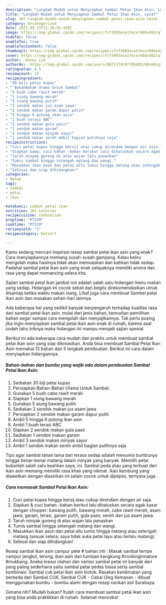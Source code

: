 ```yaml
---
description: "Langkah Mudah untuk Menyiapkan Sambal Petai Ikan Asin, Lezat"
title: "Langkah Mudah untuk Menyiapkan Sambal Petai Ikan Asin, Lezat"
slug: 307-langkah-mudah-untuk-menyiapkan-sambal-petai-ikan-asin-lezat
category: Uncategorized
date: 2021-04-23T21:38:56.428Z
image: https://img-global.cpcdn.com/recipes/cfcf3603ece1fece/680x482cq70/sambal-petai-ikan-asin-foto-resep-utama.jpg
hideToc: false
enableToc: true
enableTocContent: false
thumbnail: https://img-global.cpcdn.com/recipes/cfcf3603ece1fece/680x482cq70/sambal-petai-ikan-asin-foto-resep-utama.jpg
cover: https://img-global.cpcdn.com/recipes/cfcf3603ece1fece/680x482cq70/sambal-petai-ikan-asin-foto-resep-utama.jpg
author:  Denny Lim
authorAv:  https://img-global.cpcdn.com/users/86f2174c97795d83/60x60cq50/avatar.jpg
ratingvalue: 4.5
reviewcount: 15
recipeingredient:
- "30 biji petai kupas"
- " BahanBahan Utama Untuk Sambal"
- "5 buah cabe rawit merah"
- "1 siung bawang merah"
- "5 siung bawang putih"
- "2 sendok makan jus asam jawa"
- "2 sendok makan garam dapur putih"
- "5 hingga 6 potong ikan asin"
- "1 buah terasi ABC"
- "2 sendok makan gula pasir"
- "1 sendok makan garam"
- "3 sendok makan minyak sayur"
- "1 sendok makan sereh ambil bagian putihnya saja"
recipeinstructions:
- "Cuci petai kupas hingga bersij atau cukup direndam dengan air saja."
- "Siapkan &amp; cuci bahan -bahan berikut lalu dihaluskan secara agak kasar dengan chopper: bawang putih, bawang merah, cabe rawit merah, asam jawa, garam, terasi, garam putih, gula pasir, sereh dan jus asam jawa."
- "Taruh minyak goreng di atas wajan lalu panaskan"
- "Tumis sambal hingga setengah matang dan wangi."
- "Masukkan ikan ason dan petai allu tumis hingga matang atau setengah matang (sesuai selera; saya tidak suka petai layu atau terlalu matang)"
- "Selesai dan siap dihidangkan!"
categories:
- Resep
tags:
- sambal
- petai
- ikan

katakunci: sambal petai ikan 
nutrition: 161 calories
recipecuisine: Indonesian
preptime: "PT22M"
cooktime: "PT31M"
recipeyield: "1"
recipecategory: Dessert

---
```



Kamu sedang mencari inspirasi resep sambal petai ikan asin yang enak? Cara menyiapkannya memang susah-susah gampang. Kalau keliru mengolah maka hasilnya tidak akan memuaskan dan bahkan tidak sedap. Padahal sambal petai ikan asin yang enak selayaknya memiliki aroma dan rasa yang dapat memancing selera kita.


Sajian sambal petai ikan jambal roti adalah salah satu hidangan menu makan yang sedap. Hidangan ini cocok sekali dan begitu direkomendasikan utnuk disantap ketika waktu makan siang. Lihat juga cara membuat Sambel petai ikan asin dan masakan sehari-hari lainnya.

Ada beberapa hal yang sedikit banyak berpengaruh terhadap kualitas rasa dari sambal petai ikan asin, mulai dari jenis bahan, kemudian pemilihan bahan segar sampai cara mengolah dan menyajikannya. Tak perlu pusing jika ingin menyiapkan sambal petai ikan asin enak di rumah, karena asal sudah tahu triknya maka hidangan ini mampu menjadi sajian spesial.


Berikut ini ada beberapa cara mudah dan praktis untuk membuat sambal petai ikan asin yang siap dikreasikan. Anda bisa membuat Sambal Petai Ikan Asin memakai 13 bahan dan 5 langkah pembuatan. Berikut ini cara dalam menyiapkan hidangannya.

<!--inarticleads1-->

##### Bahan-bahan dan bumbu yang wajib ada dalam pembuatan Sambal Petai Ikan Asin:

1. Sediakan 30 biji petai kupas
1. Persiapkan  Bahan-Bahan Utama Untuk Sambal:
1. Gunakan 5 buah cabe rawit merah
1. Siapkan 1 siung bawang merah
1. Gunakan 5 siung bawang putih
1. Sediakan 2 sendok makan jus asam jawa
1. Persiapkan 2 sendok makan garam dapur putih
1. Ambil 5 hingga 6 potong ikan asin
1. Ambil 1 buah terasi ABC
1. Siapkan 2 sendok makan gula pasir
1. Sediakan 1 sendok makan garam
1. Ambil 3 sendok makan minyak sayur
1. Ambil 1 sendok makan sereh ambil bagian putihnya saja


Tips agar sambal tahan lama dan terasa sedap adalah menumis bumbunya hingga benar-benar matang dalam minyak yang banyak. Memilih petai bukanlah salah satu keahlian saya, ini. Sambal peda atau yang terbuat dari ikan asin memang memiliki rasa khas yang nikmat. Ikan kembung yang diawetkan dengan diasinkan ini selain cocok untuk dipepes, ternyata juga. 

<!--inarticleads2-->

##### Cara memasak Sambal Petai Ikan Asin:

1. Cuci petai kupas hingga bersij atau cukup direndam dengan air saja.
1. Siapkan &amp; cuci bahan -bahan berikut lalu dihaluskan secara agak kasar dengan chopper: bawang putih, bawang merah, cabe rawit merah, asam jawa, garam, terasi, garam putih, gula pasir, sereh dan jus asam jawa.
1. Taruh minyak goreng di atas wajan lalu panaskan
1. Tumis sambal hingga setengah matang dan wangi.
1. Masukkan ikan ason dan petai allu tumis hingga matang atau setengah matang (sesuai selera; saya tidak suka petai layu atau terlalu matang)
1. Selesai dan siap dihidangkan!

Resep sambal ikan asin campur pete # bahan inti : Masak sambal tempe campur jengkol, terong, ikan asin dan tumisan kangkung #cookinginnature #mukbang. Aneka kreasi olahan dan variasi sambal petai ini banyak dari yang paling sederhana yaitu sambal petai pedas biasa serta sambal kombinasi. Sambal cuk petai ikan asin klotok. Rasakan kenikmatan yang berbeda dari Sambal CUK. Sambal CUK - Cabai Uleg Kemasan - dibuat menggunakan bumbu - bumbu alami dengan resep racikan asli Surabaya. 

Gimana nih? Mudah bukan? Itulah cara membuat sambal petai ikan asin yang bisa anda praktikkan di rumah. Selamat mencoba!
